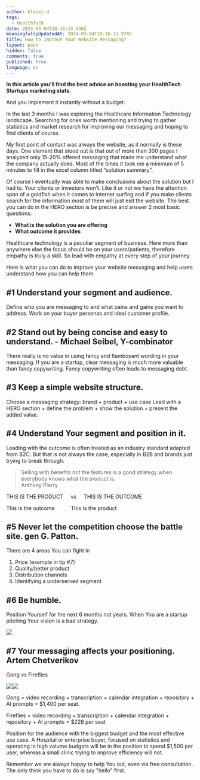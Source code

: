 ```yaml
---
author: blazej-d
tags:
  - HealthTech
date: 2024-03-04T10:16:13.946Z
meaningfullyUpdatedAt: 2024-03-04T10:16:13.978Z
title: How to Improve Your Website Messaging?
layout: post
hidden: false
comments: true
published: true
language: en
---
```

**In this article you'll find the best advice on boosting your HealthTech Startups marketing stats.**

And you implement it instantly without a budget. 

In the last 3 months I was exploring the Healthcare Information Technology landscape. Searching for ones worth mentioning and trying to gather statistics and market research for improving our messaging and hoping to find clients of course.

My first point of contact was always the website, as it normally is these days. One element that stood out is that out of more than 300 pages I analyzed only 15-20% offered messaging that made me understand what the company actually does. Most of the times it took me a minimum of 5 minutes to fill in the excel column titled “solution summary”. 

Of course I eventually was able to make conclusions about the solution but I had to. Your clients or investors won’t. Like it or not we have the attention span of a goldfish when it comes to internet surfing and if you make clients search for the information most of them will just exit the website. The best you can do in the HERO section is be precise and answer 2 most basic questions:

* **What is the solution you are offering**
* **What outcome it provides**

Healthcare technology is a peculiar segment of business. Here more than anywhere else the focus should be on your users/patients, therefore empathy is truly a skill. So lead with empathy at every step of your journey.

Here is what you can do to improve your website messaging and help users understand how you can help them.

## **\#1 Understand your segment and audience.** 

Define who you are messaging to and what pains and gains you want to address. Work on your buyer personas and ideal customer profile.

## **\#2 Stand out by being concise and easy to understand. - Michael Seibel, Y-combinator**

There really is no value in using fancy and flamboyant wording in your messaging. If you are a startup, clear messaging is much more valuable than fancy copywriting. Fancy copywriting often leads to messaging debt.

## **\#3 Keep a simple website structure.** 

Choose a messaging strategy: brand + product + use case Lead with a HERO section + define the problem + show the solution + present the added value.

## **\#4 Understand Your segment and position in it.** 

Leading with the outcome is often treated as an industry standard adapted from B2C. But that is not always the case, especially in B2B and brands just trying to break through. 

<blockquote><div>Selling with benefits not the features is a good strategy when everybody knows what the product is.</div><footer>Anthony Pierry</footer></blockquote>

THIS IS THE PRODUCT     vs     THIS IS THE OUTCOME

This is the outcome                     This is the product

## **\#5 Never let the competition choose the battle site. gen G. Patton.**

There are 4 areas You can fight in

1. Price (example in tip #7)
2. Quality/better product
3. Distribution channels
4. Identifying a underserved segment

## **\#6 Be humble.** 

Position Yourself for the next 6 months not years. When You are a startup pitching Your vision is a bad strategy.

![](https://lh7-us.googleusercontent.com/jUCqq0MwxDzJnyNnNalNRI5IBuaRvJOw8U5eHBDE4RAlwup2BITfxnugmPD3Mn2P1L3KtJiJEz3AiVGyze9t8TqkbkEboUYvgGrc219hmz83RNg0rSa9sp57YCFJlNqt3UtERPlQcwfWsJjkOUekgAc)

## **\#7 Your messaging affects your positioning. Artem Chetverikov** 

Gong vs Fireflies 

![](https://lh7-us.googleusercontent.com/ZFLswODngIk4JNXDwheTJVygjFiICNFGSbtTJ7X9IHaV0QHaHsjhGxHPs4Sdr-3U8_eu1pIb3YyoJn3bLWSM8wIwkBA6WHCpHIoPD4SqVDwTkIaQ_bh0JKNsqMlkemcGwi53wypyBYlu3UJ7L39BGc0)![](https://lh7-us.googleusercontent.com/7EyUpoHpCYwEWQjOGP5RjdGRATb3t2fMIPjb0Gjs9w63Vtr8O9HrwxBXxMeMtJMCTaO3-Sm6UvSQt5cq2LA_FFabW10bSMhUk4uEi_PqnV778SaUCOPQrD669RZP9MVlffq4Va3iHepp3xn_s_46xH0)

Gong = video recording + transcription + calendar integration + repository + AI prompts = $1,400 per seat.

Fireflies = video recording + transcription + calendar integration + repository + AI prompts = $228 per seat

Position for the audience with the biggest budget and the most effective use case. A Hospital or enterprise buyer, focused on statistics and operating in high volume budgets will be in the position to spend $1,500 per user, whereas a small clinic trying to improve efficiency will not.

Remember we are always happy to help You out, even via free consultation. The only think you have to do is say "hello" first.